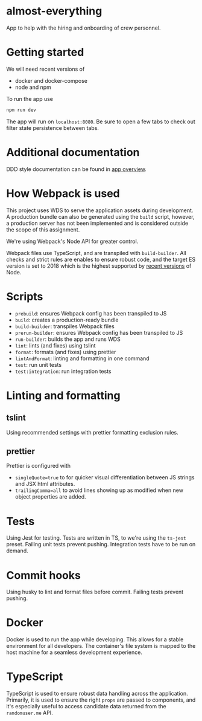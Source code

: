 # almost-everything

App to help with the hiring and onboarding of crew personnel.

# Getting started

We will need recent versions of

- docker and docker-compose
- node and npm

To run the app use

```sh
npm run dev
```

The app will run on `localhost:8080`. Be sure to open a few tabs to check out filter state persistence between tabs.

# Additional documentation

DDD style documentation can be found in [app overview](./docs/app-overview.md).

# How Webpack is used

This project uses WDS to serve the application assets during development. A production bundle can also be generated using the `build` script, however, a production server has not been implemented and is considered outside the scope of this assignment.

We're using Webpack's Node API for greater control.

Webpack files use TypeScript, and are transpiled with `build-builder`. All checks and strict rules are enables to ensure robust code, and the target ES version is set to 2018 which is the highest supported by [recent versions](https://node.green/#ES2018) of Node.

# Scripts

- `prebuild`: ensures Webpack config has been transpiled to JS
- `build`: creates a production-ready bundle
- `build-builder`: transpiles Webpack files
- `prerun-builder`: ensures Webpack config has been transpiled to JS
- `run-builder`: builds the app and runs WDS
- `lint`: lints (and fixes) using tslint
- `format`: formats (and fixes) using prettier
- `lintAndFormat`: linting and formatting in one command
- `test`: run unit tests
- `test:integration`: run integration tests

# Linting and formatting

## tslint

Using recommended settings with prettier formatting exclusion rules.

## prettier

Prettier is configured with

- `singleQuote=true` to for quicker visual differentiation between JS strings and JSX html attributes.
- `trailingComma=all` to avoid lines showing up as modified when new object properties are added.

# Tests

Using Jest for testing. Tests are written in TS, to we're using the `ts-jest` preset. Failing unit tests prevent pushing. Integration tests have to be run on demand.

# Commit hooks

Using husky to lint and format files before commit. Failing tests prevent pushing.

# Docker

Docker is used to run the app while developing. This allows for a stable environment for all developers. The container's file system is mapped to the host machine for a seamless development experience.

# TypeScript

TypeScript is used to ensure robust data handling across the application. Primarily, it is used to ensure the right `props` are passed to components, and it's especially useful to access candidate data returned from the `randomuser.me` API.
